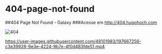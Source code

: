 # 404-page-not-found
##404 Page Not Found - Galaxy
###Acesse em http://404.hugohoch.com


![404](https://user-images.githubusercontent.com/48101983/197666525-ad6d92a6-0fdb-4a30-b349-30999fc5f722.png)


https://user-images.githubusercontent.com/48101983/197667256-c3e39928-9e3e-4224-9b7e-4f0d483fde51.mp4


